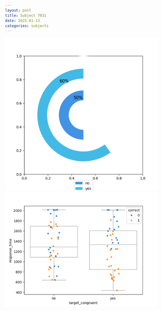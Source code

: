 ```yaml
---
layout: post
title: Subject 7031
date: 2025-01-13
categories: subjects
---
```


![](data/7031/run-26/7031_accuracy_target_congruence.png)
![](data/7031/run-26/7031_rt_congruence.png)
